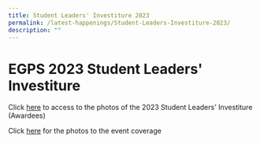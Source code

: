 ```yaml
---
title: Student Leaders' Investiture 2023
permalink: /latest-happenings/Student-Leaders-Investiture-2023/
description: ""
---
```





# **EGPS 2023 Student Leaders' Investiture**

Click [here](https://photos.app.goo.gl/3E8Q6c9HbjpEn6AV8) to access to the photos of the 2023 Student Leaders' Investiture (Awardees)

Click [here](https://photos.app.goo.gl/HZaWSWKq7cYUNCic8) for the photos to the event coverage